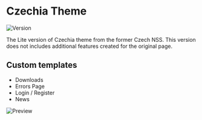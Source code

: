 # Czechia Theme

![Version](https://img.shields.io/badge/Version-2.3.2-blue.svg)

The Lite version of Czechia theme from the former Czech NSS. This version does not includes additional features created for the original page.

## Custom templates

- Downloads
- Errors Page
- Login / Register
- News

![Preview](screenshot.png)
